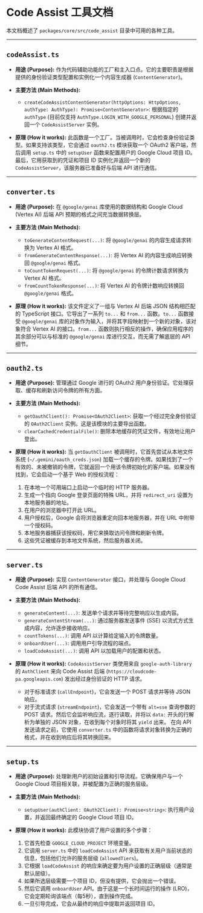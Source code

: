 # Code Assist 工具文档

本文档概述了 `packages/core/src/code_assist` 目录中可用的各种工具。

---

## `codeAssist.ts`

- **用途 (Purpose):**
  作为代码辅助功能的工厂和主入口点。它的主要职责是根据提供的身份验证类型配置和实例化一个内容生成器
  (`ContentGenerator`)。

- **主要方法 (Main Methods):**
  - `createCodeAssistContentGenerator(httpOptions: HttpOptions, authType: AuthType): Promise<ContentGenerator>`:
    根据指定的 `authType` (目前仅支持 `AuthType.LOGIN_WITH_GOOGLE_PERSONAL`)
    创建并返回一个 `CodeAssistServer` 实例。

- **原理 (How it works):**
  此函数是一个工厂。当被调用时，它会检查身份验证类型。如果支持该类型，它会通过
  `oauth2.ts` 模块获取一个 OAuth2 客户端，然后调用 `setup.ts` 中的 `setupUser`
  函数来配置用户的 Google Cloud 项目 ID。最后，它用获取到的凭证和项目 ID
  实例化并返回一个新的 `CodeAssistServer`，该服务器已准备好与后端 API 进行通信。

---

## `converter.ts`

- **用途 (Purpose):** 在 `@google/genai` 库使用的数据结构和 Google Cloud (Vertex
  AI) 后端 API 预期的格式之间充当数据转换层。

- **主要方法 (Main Methods):**
  - `toGenerateContentRequest(...)`: 将 `@google/genai` 的内容生成请求转换为
    Vertex AI 格式。
  - `fromGenerateContentResponse(...)`: 将 Vertex AI 的内容生成响应转换回
    `@google/genai` 格式。
  - `toCountTokenRequest(...)`: 将 `@google/genai` 的令牌计数请求转换为 Vertex
    AI 格式。
  - `fromCountTokenResponse(...)`: 将 Vertex AI 的令牌计数响应转换回
    `@google/genai` 格式。

- **原理 (How it works):** 该文件定义了一组与 Vertex AI 后端 JSON 结构相匹配的
  TypeScript 接口。它导出了一系列 `to...` 和 `from...` 函数。`to...` 函数接受
  `@google/genai` 库的对象作为输入，并将其字段映射到一个新的对象，该对象符合
  Vertex AI 的接口。`from...`
  函数则执行相反的操作，确保应用程序的其余部分可以与标准的 `@google/genai`
  库进行交互，而无需了解底层的 API 细节。

---

## `oauth2.ts`

- **用途 (Purpose):** 管理通过 Google 进行的 OAuth2
  用户身份验证。它处理获取、缓存和刷新访问令牌的所有方面。

- **主要方法 (Main Methods):**
  - `getOauthClient(): Promise<OAuth2Client>`: 获取一个经过完全身份验证的
    `OAuth2Client` 实例。这是该模块的主要导出函数。
  - `clearCachedCredentialFile()`: 删除本地缓存的凭证文件，有效地让用户登出。

- **原理 (How it works):** 当 `getOauthClient`
  被调用时，它首先尝试从本地文件系统 (`~/.gemini/oauth_creds.json`)
  加载一个缓存的令牌。如果找到了一个有效的、未被撤销的令牌，它就返回一个用该令牌初始化的客户端。如果没有找到，它会启动一个基于
  Web 的授权流程：
  1. 在本地一个可用端口上启动一个临时的 HTTP 服务器。
  2. 生成一个指向 Google 登录页面的特殊 URL，并将 `redirect_uri`
     设置为本地服务器的地址。
  3. 在用户的浏览器中打开此 URL。
  4. 用户授权后，Google 会将浏览器重定向回本地服务器，并在 URL
     中附带一个授权码。
  5. 本地服务器捕获该授权码，用它来换取访问令牌和刷新令牌。
  6. 这些凭证被缓存到本地文件系统，然后服务器关闭。

---

## `server.ts`

- **用途 (Purpose):** 实现 `ContentGenerator` 接口，并处理与 Google Cloud Code
  Assist 后端 API 的所有通信。

- **主要方法 (Main Methods):**
  - `generateContent(...)`: 发送单个请求并等待完整响应以生成内容。
  - `generateContentStream(...)`: 通过服务器发送事件 (SSE)
    以流式方式生成内容，允许逐步接收响应。
  - `countTokens(...)`: 调用 API 以计算给定输入的令牌数量。
  - `onboardUser(...)`: 调用用户引导流程的端点。
  - `loadCodeAssist(...)`: 调用 API 以加载用户的配置和状态。

- **原理 (How it works):** `CodeAssistServer` 类使用来自 `google-auth-library`
  的 `AuthClient` 来向 Code Assist 后端 (`https://cloudcode-pa.googleapis.com`)
  发出经过身份验证的 HTTP 请求。
  - 对于标准请求 (`callEndpoint`)，它会发送一个 POST 请求并等待 JSON 响应。
  - 对于流式请求 (`streamEndpoint`)，它会发送一个带有 `alt=sse` 查询参数的 POST
    请求。然后它会监听响应流，逐行读取，并将以 `data:` 开头的行解析为单独的 JSON
    对象，在收到每个对象时将其 `yield` 出来。 在向 API 发送请求之前，它使用
    `converter.ts`
    中的函数将请求对象转换为正确的格式，并在收到响应后将其转换回来。

---

## `setup.ts`

- **用途 (Purpose):** 处理新用户的初始设置和引导流程。它确保用户与一个 Google
  Cloud 项目相关联，并被配置为正确的服务层级。

- **主要方法 (Main Methods):**
  - `setupUser(authClient: OAuth2Client): Promise<string>`:
    执行用户设置，并返回最终确定的 Google Cloud 项目 ID。

- **原理 (How it works):** 此模块协调了用户设置的多个步骤：
  1. 它首先检查 `GOOGLE_CLOUD_PROJECT` 环境变量。
  2. 它调用 `server.ts` 中的 `loadCodeAssist` API
     来获取有关用户当前状态的信息，包括他们允许的服务层级 (`allowedTiers`)。
  3. 它根据 `loadCodeAssist`
     的响应来确定要为用户设置的正确层级（通常是默认层级）。
  4. 如果所选层级需要一个项目 ID，但没有提供，它会抛出一个错误。
  5. 然后它调用 `onboardUser` API。由于这是一个长时间运行的操作
     (LRO)，它会定期轮询该端点（每5秒），直到操作完成。
  6. 一旦引导完成，它会从最终的响应中提取并返回项目 ID。
